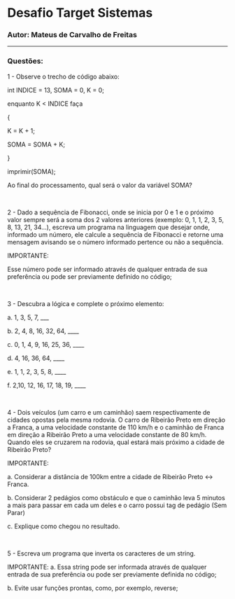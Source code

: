 # Desafio Target Sistemas

### Autor: Mateus de Carvalho de Freitas

---

### Questões:

1 - Observe o trecho de código abaixo:

int INDICE = 13, SOMA = 0, K = 0;

enquanto K < INDICE faça

{

K = K + 1;

SOMA = SOMA + K;

}

imprimir(SOMA);



Ao final do processamento, qual será o valor da variável SOMA?

<br>

2 - Dado a sequência de Fibonacci, onde se inicia por 0 e 1 e o próximo valor sempre será a soma dos 2 valores anteriores (exemplo: 0, 1, 1, 2, 3, 5, 8, 13, 21, 34...), escreva um programa na linguagem que desejar onde, informado um número, ele calcule a sequência de Fibonacci e retorne uma mensagem avisando se o número informado pertence ou não a sequência.

IMPORTANTE:

Esse número pode ser informado através de qualquer entrada de sua preferência ou pode ser previamente definido no código;

<br>

3 - Descubra a lógica e complete o próximo elemento:

a. 1, 3, 5, 7, ___

b. 2, 4, 8, 16, 32, 64, ____

c. 0, 1, 4, 9, 16, 25, 36, ____

d. 4, 16, 36, 64, ____

e. 1, 1, 2, 3, 5, 8, ____

f. 2,10, 12, 16, 17, 18, 19, ____

<br>

4 - Dois veículos (um carro e um caminhão) saem respectivamente de cidades opostas pela mesma rodovia. O carro de Ribeirão Preto em direção a Franca, a uma velocidade constante de 110 km/h e o caminhão de Franca em direção a Ribeirão Preto a uma velocidade constante de 80 km/h. Quando eles se cruzarem na rodovia, qual estará mais próximo a cidade de Ribeirão Preto?

IMPORTANTE:

a. Considerar a distância de 100km entre a cidade de Ribeirão Preto <-> Franca.

b. Considerar 2 pedágios como obstáculo e que o caminhão leva 5 minutos a mais para passar em cada um deles e o carro possui tag de pedágio (Sem Parar)

c. Explique como chegou no resultado.

<br>

5 - Escreva um programa que inverta os caracteres de um string.

IMPORTANTE:
a. Essa string pode ser informada através de qualquer entrada de sua preferência ou pode ser previamente definida no código;

b. Evite usar funções prontas, como, por exemplo, reverse;